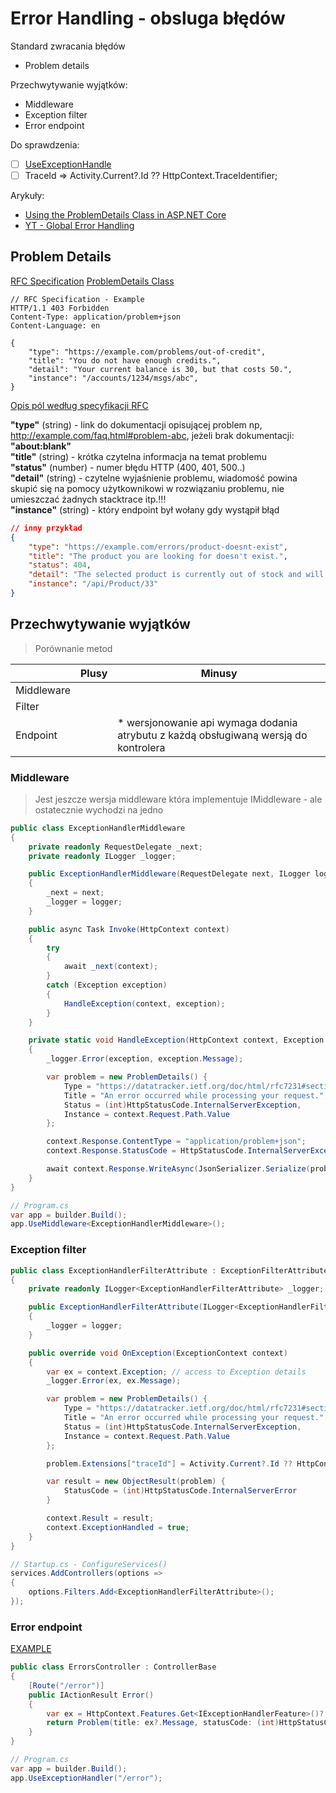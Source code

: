 # Error Handling - obsluga błędów

Standard zwracania błędów
* Problem details

Przechwytywanie wyjątków:
* Middleware
* Exception filter
* Error endpoint

Do sprawdzenia:
- [ ] [UseExceptionHandle](https://learn.microsoft.com/en-us/aspnet/core/fundamentals/error-handling?view=aspnetcore-7.0)
- [ ] TraceId => Activity.Current?.Id ?? HttpContext.TraceIdentifier;

Arykuły:
* [Using the ProblemDetails Class in ASP.NET Core](https://code-maze.com/using-the-problemdetails-class-in-asp-net-core-web-api/)
* [YT - Global Error Handling](https://www.youtube.com/watch?v=gMwAhKddHYQ)


## Problem Details

[RFC Specification](https://www.rfc-editor.org/rfc/rfc7807.html)
[ProblemDetails Class](https://learn.microsoft.com/en-us/dotnet/api/microsoft.aspnetcore.mvc.problemdetails?view=aspnetcore-8.0)

```
// RFC Specification - Example
HTTP/1.1 403 Forbidden
Content-Type: application/problem+json
Content-Language: en

{
    "type": "https://example.com/problems/out-of-credit",
    "title": "You do not have enough credits.",
    "detail": "Your current balance is 30, but that costs 50.",
    "instance": "/accounts/1234/msgs/abc",
}
```

[Opis pól według specyfikacji RFC](https://www.rfc-editor.org/rfc/rfc7807.html#section-3.1)

**"type"** (string) - link do dokumentacji opisującej problem np, http://example.com/faq.html#problem-abc, jeżeli brak dokumentacji: **"about:blank"** <br />
**"title"** (string) - krótka czytelna informacja na temat problemu <br />
**"status"** (number) - numer błędu HTTP (400, 401, 500..) <br />
**"detail"** (string) - czytelne wyjaśnienie problemu, wiadomość powina skupić się na pomocy użytkownikowi w rozwiązaniu problemu, nie umieszczać żadnych stacktrace itp.!!! <br />
**"instance"** (string) - który endpoint był wołany gdy wystąpił błąd

``` json
// inny przykład
{
    "type": "https://example.com/errors/product-doesnt-exist",
    "title": "The product you are looking for doesn't exist.",
    "status": 404,
    "detail": "The selected product is currently out of stock and will be probably restocked soon.",
    "instance": "/api/Product/33"
}
```

## Przechwytywanie wyjątków

> Porównanie metod

| |Plusy|Minusy|
|--|--|--|
|Middleware| | |
|Filter| | |
|Endpoint| | * wersjonowanie api wymaga dodania atrybutu z każdą obsługiwaną wersją do kontrolera |

### Middleware

> Jest jeszcze wersja middleware która implementuje IMiddleware - ale ostatecznie wychodzi na jedno

``` c#
public class ExceptionHandlerMiddleware
{
    private readonly RequestDelegate _next;
    private readonly ILogger _logger;

    public ExceptionHandlerMiddleware(RequestDelegate next, ILogger logger)
    {
        _next = next;
        _logger = logger;
    }

    public async Task Invoke(HttpContext context)
    {
        try
        {
            await _next(context);
        }
        catch (Exception exception)
        {
            HandleException(context, exception);
        }
    }

    private static void HandleException(HttpContext context, Exception exception) 
    {
        _logger.Error(exception, exception.Message);

        var problem = new ProblemDetails() {
            Type = "https://datatracker.ietf.org/doc/html/rfc7231#section-6.6.1",
            Title = "An error occurred while processing your request.",
            Status = (int)HttpStatusCode.InternalServerException,
            Instance = context.Request.Path.Value
        };

        context.Response.ContentType = "application/problem+json";
        context.Response.StatusCode = HttpStatusCode.InternalServerException;

        await context.Response.WriteAsync(JsonSerializer.Serialize(problem));
    }
}
```

``` c#
// Program.cs
var app = builder.Build();
app.UseMiddleware<ExceptionHandlerMiddleware>();
```

### Exception filter

``` c#
public class ExceptionHandlerFilterAttribute : ExceptionFilterAttribute
{
    private readonly ILogger<ExceptionHandlerFilterAttribute> _logger;

    public ExceptionHandlerFilterAttribute(ILogger<ExceptionHandlerFilterAttribute> logger)
    {
        _logger = logger;
    }

    public override void OnException(ExceptionContext context)
    {
        var ex = context.Exception; // access to Exception details
        _logger.Error(ex, ex.Message);

        var problem = new ProblemDetails() {
            Type = "https://datatracker.ietf.org/doc/html/rfc7231#section-6.6.1",
            Title = "An error occurred while processing your request.",
            Status = (int)HttpStatusCode.InternalServerException,
            Instance = context.Request.Path.Value
        };

        problem.Extensions["traceId"] = Activity.Current?.Id ?? HttpContext.TraceIdentifier

        var result = new ObjectResult(problem) {
            StatusCode = (int)HttpStatusCode.InternalServerError
        }

        context.Result = result;
        context.ExceptionHandled = true;
    }
}
```

``` c#
// Startup.cs - ConfigureServices()
services.AddControllers(options =>
{
    options.Filters.Add<ExceptionHandlerFilterAttribute>();
});
```

### Error endpoint

[EXAMPLE](examples/error-handling/error-controller.cs)

``` c#
public class ErrorsController : ControllerBase
{
	[Route("/error")]
	public IActionResult Error()
	{
	    var ex = HttpContext.Features.Get<IExceptionHandlerFeature>()?.Error;
	    return Problem(title: ex?.Message, statusCode: (int)HttpStatusCode.InternalServerError);
	}
}
```

``` c#
// Program.cs
var app = builder.Build();
app.UseExceptionHandler("/error");
```
